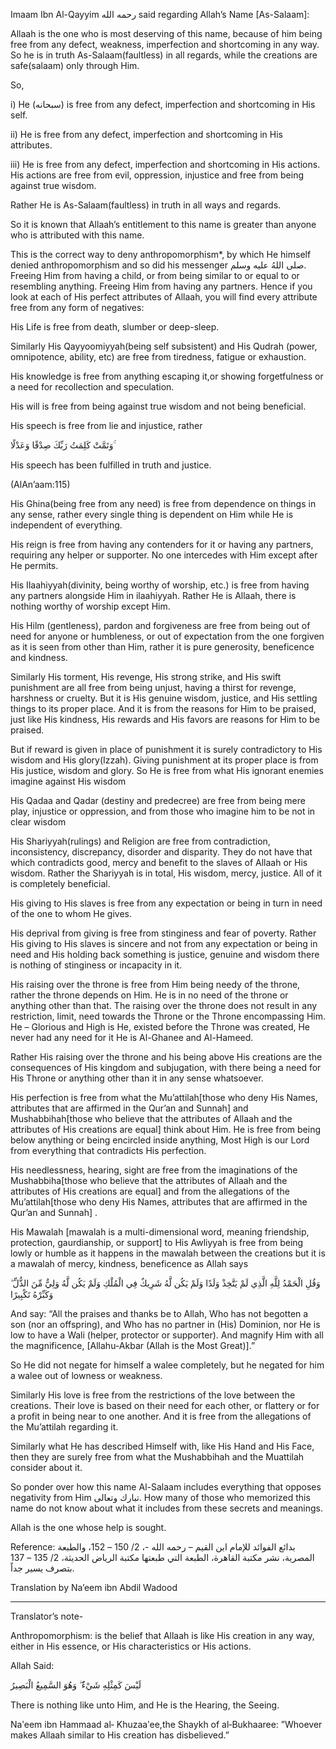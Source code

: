 Imaam Ibn Al-Qayyim‫‪ رحمه الله said regarding Allah’s Name [As-Salaam]:

Allaah is the one who is most deserving of this name, because of him being free from any defect, weakness, imperfection and shortcoming in any way. So he is in truth As-Salaam(faultless) in all regards, while the creations are safe(salaam) only through Him.

So,

i) He (سبحانه) is free from any defect, imperfection and shortcoming in His self.

ii) He is free from any defect, imperfection and shortcoming in His attributes.

iii) He is free from any defect, imperfection and shortcoming in His actions. His actions are free from evil, oppression, injustice and free from being against true wisdom.

Rather He is As-Salaam(faultless) in truth in all ways and regards.

So it is known that Allaah’s entitlement to this name is greater than anyone who is attributed with this name.

This is the correct way to deny anthropomorphism*, by which He himself denied anthropomorphism and so did his messenger صلى  اللهُ عليه وسلم. Freeing Him from having a child, or from being similar to or equal  to  or resembling anything. Freeing Him from having any partners. Hence if you look at each of His perfect attributes of Allaah, you will find every attribute free from any form of negatives:

His Life is free from death, slumber or deep-sleep.

Similarly His Qayyoomiyyah(being self subsistent) and His Qudrah (power, omnipotence, ability, etc) are free from tiredness, fatigue or exhaustion.

His knowledge is free from anything escaping it,or showing forgetfulness or a need for recollection and speculation.

His will is free from being against true wisdom and not being beneficial.

His speech is free from lie and injustice, rather

وَتَمَّتْ كَلِمَتُ رَبِّكَ صِدْقًا وَعَدْلًا ۚ

His speech has been fulfilled in truth and justice.

(AlAn’aam:115)

His Ghina(being free from any need) is free from dependence on things in any sense, rather every single thing is dependent on Him while He is independent of everything.

His reign is free from having any contenders for it or having any partners, requiring any helper or supporter. No one intercedes with Him except after He permits.

His Ilaahiyyah(divinity, being worthy of worship, etc.) is free from having any partners alongside Him in ilaahiyyah. Rather He is Allaah, there is nothing worthy of worship except Him.

His Hilm (gentleness), pardon and forgiveness are free from being out of need for anyone or  humbleness, or out of expectation from the one forgiven as it is seen from other than Him, rather it is pure generosity, beneficence and kindness.

Similarly His torment, His revenge, His strong strike, and His swift punishment are all free from being unjust, having a thirst for revenge, harshness or cruelty. But it is His genuine wisdom, justice, and His settling things to its proper place. And it is from the reasons for Him to be praised, just like His kindness, His rewards and His favors are reasons for Him to be praised.

But if reward is given in place of punishment it is surely contradictory to His wisdom and His glory(Izzah). Giving punishment at its proper place is from His justice, wisdom and glory. So He is free from what His ignorant enemies imagine against His wisdom

His Qadaa and Qadar (destiny and predecree) are free from being mere play, injustice or oppression, and from those who imagine him to be not in clear wisdom

His Shariyyah(rulings) and Religion are free from contradiction, inconsistency, discrepancy, disorder and disparity. They do not have that which contradicts good, mercy and benefit to the slaves of Allaah or His wisdom. Rather the Shariyyah is in total, His wisdom, mercy, justice. All of it is completely beneficial.

His giving to His slaves is free from any expectation or being in turn in  need  of the one to whom  He gives.

His deprival from giving is free from stinginess and fear of poverty. Rather His giving to His slaves is sincere and not from any expectation or being in need and His holding back something is justice, genuine and wisdom there is nothing of stinginess or incapacity in it.

His raising over the throne is free from Him being needy of the throne, rather the throne depends on Him. He is in no need of the throne or anything other than that. The raising over the throne does not result in any restriction, limit, need  towards the Throne or the Throne encompassing Him. He – Glorious and High is He, existed before the Throne was created, He never had any need for it He is Al-Ghanee and Al-Hameed.

Rather His raising over the throne and his being above His creations are the consequences of His kingdom and subjugation, with there being a need for His Throne or anything other than it in any sense whatsoever.

His perfection is free from what the Mu’attilah[those who deny His Names, attributes that are affirmed in the Qur’an and Sunnah] and Mushabbihah[those who believe that the attributes of Allaah and the attributes of His creations are equal] think about Him. He is free from being below anything or being encircled inside anything, Most High is our Lord from everything that contradicts His perfection.

His needlessness, hearing, sight are free from the imaginations of the Mushabbiha[those who believe that the attributes of Allaah and the attributes of His creations are equal] and from the allegations of the Mu’attilah[those who deny His Names, attributes that are affirmed in the Qur’an and Sunnah] .

His Mawalah [mawalah is a multi-dimensional word, meaning friendship, protection, gaurdianship, or support] to His Awliyyah is free from being lowly or humble as it happens in the mawalah between the creations but it is a mawalah of mercy, kindness, beneficence as Allah says

وَقُلِ الْحَمْدُ لِلَّهِ الَّذِي لَمْ يَتَّخِذْ وَلَدًا وَلَمْ يَكُن لَّهُ شَرِيكٌ فِي الْمُلْكِ وَلَمْ يَكُن لَّهُ وَلِيٌّ مِّنَ الذُّلِّ ۖ وَكَبِّرْهُ تَكْبِيرًا

And say: “All the praises and thanks be to Allah, Who has not begotten a son (nor an offspring), and Who has no partner in (His) Dominion, nor He is low to have a Wali (helper, protector or supporter). And magnify Him with all the magnificence, [Allahu-Akbar (Allah is the Most Great)].”

So He did not negate for himself a walee completely, but he negated for him a walee out of lowness or weakness.

Similarly His love is free from the restrictions of the love between the creations. Their love is based on their need for each other, or flattery or for a profit in being near to one another. And it is free from the allegations of the Mu’attilah regarding it.

Similarly what He has described Himself with, like His Hand and His Face, then they are surely free from what the Mushabbihah and the Muattilah consider about it.

So ponder over how this name Al-Salaam includes everything that opposes negativity from Him تبارك وتعالى. How many of those who memorized this name do not know about what it includes from these secrets and meanings.

Allah is the one whose help is sought.

Reference:  بدائع الفوائد للإمام ابن القيم – رحمه الله -، 2/ 150 – 152، والطبعة المصرية، نشر مكتبة القاهرة، الطبعة التي طبعتها مكتبة الرياض الحديثة، 2/ 135 – 137 بتصرف يسير جداً.

Translation by Na’eem ibn Abdil Wadood

____________________________

Translator’s note-

Anthropomorphism: is the belief that Allaah is like His creation in any way, either in His essence, or His characteristics or His actions.

Allah Said:

لَيْسَ كَمِثْلِهِ شَيْءٌ ۖ وَهُوَ السَّمِيعُ الْبَصِيرُ

There is nothing like unto Him, and He is the Hearing, the Seeing.

Naʹeem  ibn  Hammaad  al‐ Khuzaaʹee,the Shaykh of al‐Bukhaaree: ”Whoever makes Allaah similar to His creation has disbelieved.”

